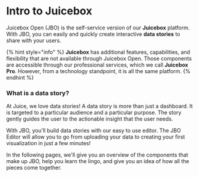 # Intro to Juicebox

Juicebox Open \(JBO\) is the self-service version of our **Juicebox** platform. With JBO, you can easily and quickly create interactive **data stories** to share with your users. 

{% hint style="info" %}
**Juicebox** has additional features, capabilities, and flexibility that are not available through Juicebox Open. Those components are accessible through our professional services, which we call **Juicebox Pro**. However, from a technology standpoint, it is all the same platform.
{% endhint %}

### What is a data story? 

At Juice, we love data stories! A data story is more than just a dashboard. It is targeted to a particular audience and a particular purpose. The story gently guides the user to the actionable insight that the user needs.   
  
With JBO, you'll build data stories with our easy to use editor. The JBO Editor will allow you to go from uploading your data to creating your first visualization in just a few minutes!   
  
In the following pages, we'll give you an overview of the components that make up JBO, help you learn the lingo, and give you an idea of how all the pieces come together. 

